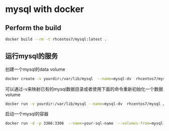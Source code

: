 # mysql with docker

## Perform the build

```bash
docker build --rm -t rhcentos7/mysql:latest .
```

## 运行mysql的服务

创建一个mysql的data volume

```bash
docker create -v yourdir:/var/lib/mysql  --name=mysql-dv  rhcentos7/mysql
```

可以通过-v来映射已有的mysql数据目录或者使用下面的命令重新初始化一个数据volume

```bash
docker run -v yourdir:/var/lib/mysql --name=mysql-dv  rhcentos7/mysql /config_mysql.sh
```


启动一个mysql的容器

```bash
docker run -d -p 3306:3306  --name=your-sql-name  --volumes-from=mysql-dv rhcentos7/mysql
```
